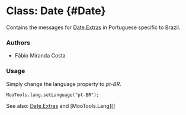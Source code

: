 Class: Date {#Date}
=====================================

Contains the messages for [Date.Extras][] in Portuguese specific to Brazil.

### Authors

* Fábio Miranda Costa

### Usage

Simply change the language property to *pt-BR*.

	MooTools.lang.setLanguage("pt-BR");

See also: [Date.Extras][] and [MooTools.Lang][]

[FormValidator]: http://www.mootools.net/more/docs/Forms/FormValidator#FormValidator
[Date.Extras]: http://www.mootools.net/more/docs/Native/Date.Extras